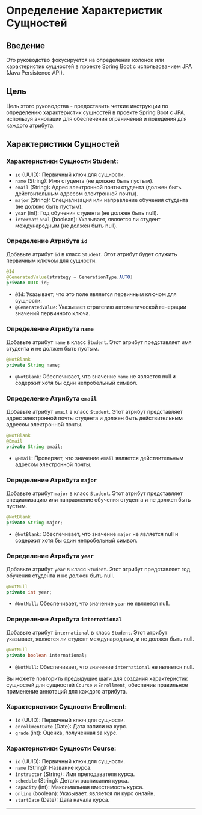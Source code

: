 # Определение Характеристик Сущностей

## Введение

Это руководство фокусируется на определении колонок или характеристик сущностей в проекте Spring Boot с использованием JPA (Java Persistence API).

## Цель

Цель этого руководства - предоставить четкие инструкции по определению характеристик сущностей в проекте Spring Boot с JPA, используя аннотации для обеспечения ограничений и поведения для каждого атрибута.

## Характеристики Сущностей

### Характеристики Сущности Student:
- `id` (UUID): Первичный ключ для сущности.
- `name` (String): Имя студента (не должно быть пустым).
- `email` (String): Адрес электронной почты студента (должен быть действительным адресом электронной почты).
- `major` (String): Специализация или направление обучения студента (не должно быть пустым).
- `year` (int): Год обучения студента (не должен быть null).
- `international` (boolean): Указывает, является ли студент международным (не должен быть null).

### Определение Атрибута `id`

Добавьте атрибут `id` в класс `Student`. Этот атрибут будет служить первичным ключом для сущности.

```java
@Id
@GeneratedValue(strategy = GenerationType.AUTO)
private UUID id;
```

- `@Id`: Указывает, что это поле является первичным ключом для сущности.
- `@GeneratedValue`: Указывает стратегию автоматической генерации значений первичного ключа.

### Определение Атрибута `name`

Добавьте атрибут `name` в класс `Student`. Этот атрибут представляет имя студента и не должен быть пустым.

```java
@NotBlank
private String name;
```

- `@NotBlank`: Обеспечивает, что значение `name` не является null и содержит хотя бы один непробельный символ.

### Определение Атрибута `email`

Добавьте атрибут `email` в класс `Student`. Этот атрибут представляет адрес электронной почты студента и должен быть действительным адресом электронной почты.

```java
@NotBlank
@Email
private String email;
```

- `@Email`: Проверяет, что значение `email` является действительным адресом электронной почты.

### Определение Атрибута `major`

Добавьте атрибут `major` в класс `Student`. Этот атрибут представляет специализацию или направление обучения студента и не должен быть пустым.

```java
@NotBlank
private String major;
```

- `@NotBlank`: Обеспечивает, что значение `major` не является null и содержит хотя бы один непробельный символ.

### Определение Атрибута `year`

Добавьте атрибут `year` в класс `Student`. Этот атрибут представляет год обучения студента и не должен быть null.

```java
@NotNull
private int year;
```

- `@NotNull`: Обеспечивает, что значение `year` не является null.

### Определение Атрибута `international`

Добавьте атрибут `international` в класс `Student`. Этот атрибут указывает, является ли студент международным, и не должен быть null.

```java
@NotNull
private boolean international;
```

- `@NotNull`: Обеспечивает, что значение `international` не является null.


Вы можете повторить предыдущие шаги для создания характеристик сущностей для сущностей `Course` и `Enrollment`, обеспечив правильное применение аннотаций для каждого атрибута.

### Характеристики Сущности Enrollment:

- `id` (UUID): Первичный ключ для сущности.
- `enrollmentDate` (Date): Дата записи на курс.
- `grade` (int): Оценка, полученная за курс.

### Характеристики Сущности Course:

- `id` (UUID): Первичный ключ для сущности.
- `name` (String): Название курса.
- `instructor` (String): Имя преподавателя курса.
- `schedule` (String): Детали расписания курса.
- `capacity` (int): Максимальная вместимость курса.
- `online` (boolean): Указывает, является ли курс онлайн.
- `startDate` (Date): Дата начала курса.

---
